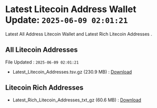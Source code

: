 # Latest Litecoin Address Wallet Update: `2025-06-09 02:01:21`

Latest All Address Litecoin Wallet and Latest Rich Litecoin Addresses .

## All Litecoin Addresses

File Updated : `2025-06-09 02:01:21`

- Latest_Litecoin_Addresses.tsv.gz (230.9 MB) : [Download](https://github.com/Pymmdrza/Rich-Address-Wallet/releases/tag/Litecoin)

## Litecoin Rich Addresses

- Latest_Rich_Litecoin_Addresses_txt_gz (60.6 MB) : [Download](https://github.com/Pymmdrza/Rich-Address-Wallet/releases/tag/Litecoin)
